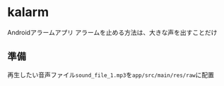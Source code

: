 # kalarm

Androidアラームアプリ
アラームを止める方法は、大きな声を出すことだけ

## 準備
再生したい音声ファイル`sound_file_1.mp3`を`app/src/main/res/raw`に配置

